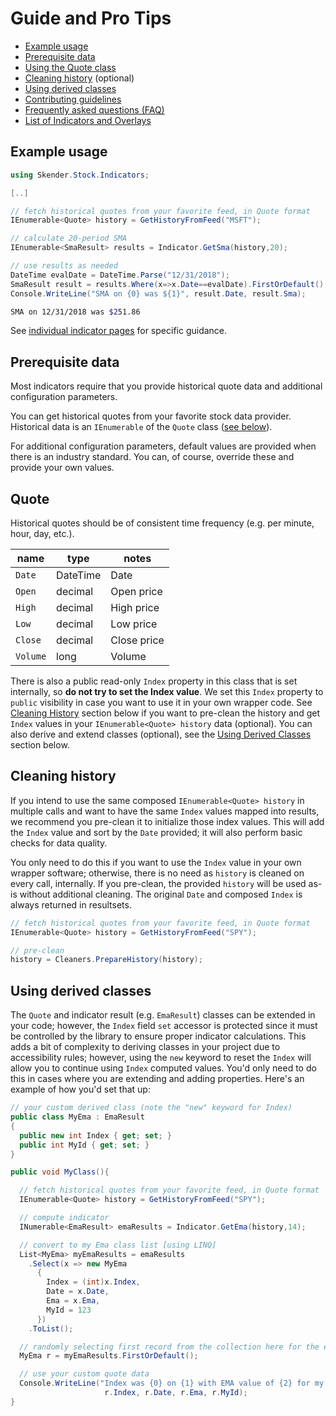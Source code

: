 ﻿# Guide and Pro Tips

- [Example usage](#example-usage)
- [Prerequisite data](#prerequisite-data)
- [Using the Quote class](#quote)
- [Cleaning history](#cleaning-history) (optional)
- [Using derived classes](#using-derived-classes)
- [Contributing guidelines](CONTRIBUTING.md)
- [Frequently asked questions (FAQ)](FAQ.md)
- [List of Indicators and Overlays](INDICATORS.md)

## Example usage

```csharp
using Skender.Stock.Indicators;

[..]

// fetch historical quotes from your favorite feed, in Quote format
IEnumerable<Quote> history = GetHistoryFromFeed("MSFT");

// calculate 20-period SMA
IEnumerable<SmaResult> results = Indicator.GetSma(history,20);

// use results as needed
DateTime evalDate = DateTime.Parse("12/31/2018");
SmaResult result = results.Where(x=>x.Date==evalDate).FirstOrDefault();
Console.WriteLine("SMA on {0} was ${1}", result.Date, result.Sma);
```

```bash
SMA on 12/31/2018 was $251.86
```

See [individual indicator pages](INDICATORS.md) for specific guidance.

## Prerequisite data

Most indicators require that you provide historical quote data and additional configuration parameters.

You can get historical quotes from your favorite stock data provider.
Historical data is an `IEnumerable` of the `Quote` class ([see below](#quote)).

For additional configuration parameters, default values are provided when there is an industry standard.
You can, of course, override these and provide your own values.

## Quote

Historical quotes should be of consistent time frequency (e.g. per minute, hour, day, etc.).

| name | type | notes
| -- |-- |--
| `Date` | DateTime | Date
| `Open` | decimal | Open price
| `High` | decimal | High price
| `Low` | decimal | Low price
| `Close` | decimal | Close price
| `Volume` | long | Volume

There is also a public read-only `Index` property in this class that is set internally, so **do not try to set the Index value**.  We set this `Index` property to `public` visibility in case you want to use it in your own wrapper code.  See [Cleaning History](#cleaning-history) section below if you want to pre-clean the history and get `Index` values in your `IEnumerable<Quote> history` data (optional).  You can also derive and extend classes (optional), see the [Using Derived Classes](#using-derived-classes) section below.

## Cleaning history

If you intend to use the same composed `IEnumerable<Quote> history` in multiple calls and want to have the same `Index` values mapped into results, we recommend you pre-clean it to initialize those index values.  This will add the `Index` value and sort by the `Date` provided; it will also perform basic checks for data quality.

You only need to do this if you want to use the `Index` value in your own wrapper software; otherwise, there is no need as `history` is cleaned on every call, internally.  If you pre-clean, the provided `history` will be used as-is without additional cleaning.  The original `Date` and composed `Index` is always returned in resultsets.

```csharp
// fetch historical quotes from your favorite feed, in Quote format
IEnumerable<Quote> history = GetHistoryFromFeed("SPY");

// pre-clean
history = Cleaners.PrepareHistory(history);
```

## Using derived classes

The `Quote` and indicator result (e.g. `EmaResult`) classes can be extended in your code; however, the `Index` field `set` accessor is protected since it must be controlled by the library to ensure proper indicator calculations.  This adds a bit of complexity to deriving classes in your project due to accessibility rules; however, using the `new` keyword to reset the `Index` will allow you to continue using `Index` computed values.  You'd only need to do this in cases where you are extending and adding properties.  Here's an example of how you'd set that up:

```csharp
// your custom derived class (note the "new" keyword for Index)
public class MyEma : EmaResult
{
  public new int Index { get; set; }
  public int MyId { get; set; }
}

public void MyClass(){

  // fetch historical quotes from your favorite feed, in Quote format
  IEnumerable<Quote> history = GetHistoryFromFeed("SPY");

  // compute indicator
  INumerable<EmaResult> emaResults = Indicator.GetEma(history,14);

  // convert to my Ema class list [using LINQ]
  List<MyEma> myEmaResults = emaResults
    .Select(x => new MyEma
      {
        Index = (int)x.Index,
        Date = x.Date,
        Ema = x.Ema,
        MyId = 123
      })
    .ToList();

  // randomly selecting first record from the collection here for the example
  MyEma r = myEmaResults.FirstOrDefault();

  // use your custom quote data
  Console.WriteLine("Index was {0} on {1} with EMA value of {2} for my EMA ID {3}.",
                     r.Index, r.Date, r.Ema, r.MyId);
}
```
